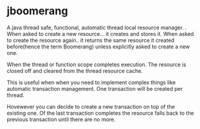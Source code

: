 # jboomerang
A java thread safe, functional, automatic thread local resource manager. 
.
When asked to create a new resource... it creates and stores it. When asked to create the resource again.. it returns the same resource it created before(hence the term Boomerang) unless explicitly asked to create a new one.


When the thread or function scope completes execution. The resource is closed off and cleared from the thread resource cache.


This is useful when when you need to implement complex things like automatic transaction management. One transaction will be created per thread. 

Hovewever you can decide to create a new transaction on top of the existing one. Of the last transaction completes the resource falls back to the previous transaction until there are no more.


